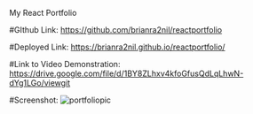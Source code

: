 My React Portfolio

#GIthub Link:
https://github.com/brianra2nil/reactportfolio

#Deployed Link:
https://brianra2nil.github.io/reactportfolio/

#Link to Video Demonstration:
https://drive.google.com/file/d/1BY8ZLhxv4kfoGfusQdLqLhwN-dYg1LGo/viewgit

#Screenshot:
![portfoliopic](https://user-images.githubusercontent.com/65981639/94228133-1993bb00-feb1-11ea-9ed7-eb40bfedb8e9.png)

